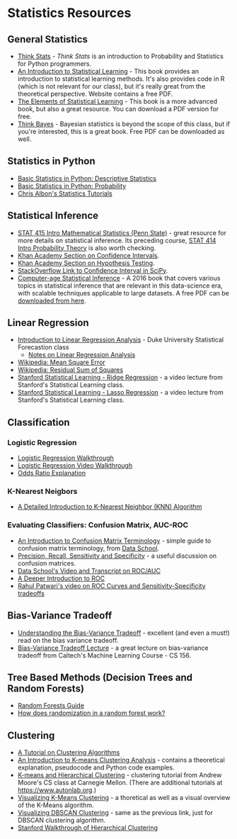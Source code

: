 # Statistics Resources 

## General Statistics
- [Think Stats](https://greenteapress.com/wp/think-stats-2e/) - _Think Stats_ is an introduction to Probability and Statistics for Python programmers.
- [An Introduction to Statistical Learning](https://www-bcf.usc.edu/~gareth/ISL/)  - This book provides an introduction to statistical learning methods. 
It's also provides code in R (which is not relevant for our class), but it's really great from the theoretical perspective. Website contains a free PDF.  
- [The Elements of Statistical Learning](https://web.stanford.edu/~hastie/ElemStatLearn/) - This book is a more advanced book, but also a great resource. You can download a PDF version for free. 
- [Think Bayes](http://greenteapress.com/wp/think-bayes/) - Bayesian statistics is beyond the scope of this class, but if you're interested, this is a great book. Free PDF can be downloaded as well.

## Statistics in Python
- [Basic Statistics in Python: Descriptive Statistics](https://www.dataquest.io/blog/basic-statistics-with-python-descriptive-statistics/)
- [Basic Statistics in Python: Probability](https://www.dataquest.io/blog/basic-statistics-in-python-probability/)
- [Chris Albon's Statistics Tutorials](https://chrisalbon.com/#statistics) 

## Statistical Inference
- [STAT 415 Intro Mathematical Statistics (Penn State)](https://onlinecourses.science.psu.edu/stat414/node/213) - great resource for more details on statistical inference. Its preceding course, [STAT 414 Intro Probability Theory](https://onlinecourses.science.psu.edu/stat414/node/287/) is also worth checking. 
- [Khan Academy Section on Confidence Intervals](https://www.khanacademy.org/math/statistics-probability/confidence-intervals-one-sample).
- [Khan Academy Section on Hypothesis Testing](https://www.khanacademy.org/math/statistics-probability/significance-tests-one-sample).
- [StackOverflow Link to Confidence Interval in SciPy](http://stackoverflow.com/questions/28242593/correct-way-to-obtain-confidence-interval-with-scipy).
- [Computer-age Statistical Inference](http://web.stanford.edu/~hastie/CASI/) - A 2016 book that covers various topics in statistical inference that are relevant in this data-science era, with scalable techniques applicable to large datasets. A free PDF can be [downloaded from here](https://web.stanford.edu/~hastie/CASI_files/PDF/casi_corrected_11102017.pdf).

## Linear Regression
- [Introduction to Linear Regression Analysis](http://people.duke.edu/~rnau/regintro.htm) - Duke University Statistical Forecastion class
  - [Notes on Linear Regression Analysis](http://people.duke.edu/~rnau/Notes_on_linear_regression_analysis--Robert_Nau.pdf)
- [Wikipedia: Mean Square Error](https://en.wikipedia.org/wiki/Mean_squared_error)
- [Wikipedia: Residual Sum of Squares](https://en.wikipedia.org/wiki/Residual_sum_of_squares)
- [Stanford Statistical Learning - Ridge Regression](https://www.youtube.com/watch?v=cSKzqb0EKS0&list=PL5-da3qGB5IB-Xdpj_uXJpLGiRfv9UVXI&index=6) - a video lecture from Stanford's Statistical Learning class.
- [Stanford Statistical Learning - Lasso Regression](https://www.youtube.com/watch?v=A5I1G1MfUmA&index=7&list=PL5-da3qGB5IB-Xdpj_uXJpLGiRfv9UVXI) - a video lecture from Stanford's Statistical Learning class.

## Classification
### Logistic Regression
- [Logistic Regression Walkthrough](http://www.mc.vanderbilt.edu/gcrc/workshop_files/2004-11-12.pdf)
- [Logistic Regression Video Walkthrough](https://www.youtube.com/watch?v=zAULhNrnuL4&noredirect=1)
- [Odds Ratio Explanation](http://www.wright.edu/%7Ethaddeus.tarpey/ES714glm.pdf)

### K-Nearest Neigbors 
- [A Detailed Introduction to K-Nearest Neighbor (KNN) Algorithm](https://saravananthirumuruganathan.wordpress.com/2010/05/17/a-detailed-introduction-to-k-nearest-neighbor-knn-algorithm/)

### Evaluating Classifiers: Confusion Matrix, AUC-ROC
- [An Introduction to Confusion Matrix Terminology](https://www.dataschool.io/simple-guide-to-confusion-matrix-terminology/) - simple guide to confusion matrix terminology, from [Data School](https://www.dataschool.io). 
- [Precision, Recall, Sensitivity and Specificity](https://uberpython.wordpress.com/2012/01/01/precision-recall-sensitivity-and-specificity/) - a useful discussion on confusion matrices.
- [Data School's Video and Transcript on ROC/AUC](https://www.dataschool.io/roc-curves-and-auc-explained/)
- [A Deeper Introduction to ROC](http://people.inf.elte.hu/kiss/13dwhdm/roc.pdf)
- [Rahul Patwari's video on ROC Curves and Sensitivity-Specificity tradeoffs](https://www.youtube.com/watch?v=21Igj5Pr6u4)

## Bias-Variance Tradeoff
- [Understanding the Bias-Variance Tradeoff](http://scott.fortmann-roe.com/docs/BiasVariance.html) - excellent (and even a must!) read on the bias variance tradeoff.
- [Bias-Variance Tradeoff Lecture](https://www.youtube.com/watch?v=zrEyxfl2-a8) - a great lecture on bias-variance tradeoff from Caltech's Machine Learning Course - CS 156.

## Tree Based Methods (Decision Trees and Random Forests)
- [Random Forests Guide](https://www.stat.berkeley.edu/~breiman/RandomForests/cc_home.htm)
- [How does randomization in a random forest work?](https://www.quora.com/How-does-randomization-in-a-random-forest-work?redirected_qid=212859)

## Clustering
- [A Tutorial on Clustering Algorithms](http://home.deib.polimi.it/matteucc/Clustering/tutorial_html/)
- [An Introduction to K-means Clustering Analysis](http://blog.galvanize.com/introduction-k-means-cluster-analysis/) - contains a theoretical explanation, pseudocode and Python code examples.
- [K-means and Hierarchical Clustering](https://www.autonlab.org/_media/tutorials/kmeans11.pdf) - clustering tutorial  from Andrew Moore's CS class at Carnegie Mellon. (There are additional tutorials at https://www.autonlab.org.)
- [Visualizing K-Means Clustering](http://www.naftaliharris.com/blog/visualizing-k-means-clustering/) - a thoretical as well as a visual overview of the K-Means algorithm.
- [Visualizing DBSCAN Clustering](https://www.naftaliharris.com/blog/visualizing-dbscan-clustering/) - same as the previous link, just for DBSCAN clustering algorithm. 
- [Stanford Walkthrough of Hierarchical Clustering](http://www.econ.upf.edu/%7Emichael/stanford/maeb7.pdf)
